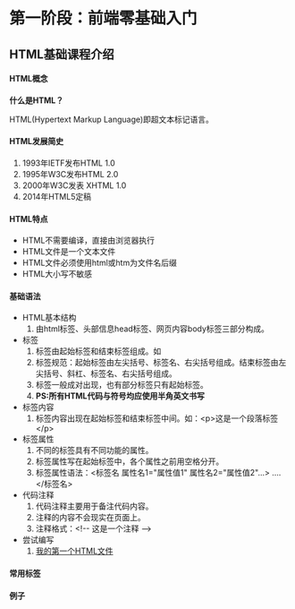 # 第一阶段：前端零基础入门

## HTML基础课程介绍

#### HTML概念
**什么是HTML？**

  HTML(Hypertext Markup Language)即超文本标记语言。

#### HTML发展简史
1. 1993年IETF发布HTML 1.0
1. 1995年W3C发布HTML 2.0
1. 2000年W3C发表 XHTML 1.0
1. 2014年HTML5定稿

#### HTML特点
- HTML不需要编译，直接由浏览器执行
- HTML文件是一个文本文件
- HTML文件必须使用html或htm为文件名后缀
- HTML大小写不敏感

#### 基础语法
- HTML基本结构
  1. 由html标签、头部信息head标签、网页内容body标签三部分构成。
- 标签
  1. 标签由起始标签和结束标签组成。如<title></title>
  1. 标签规范：起始标签由左尖括号、标签名、右尖括号组成。结束标签由左尖括号、斜杠、标签名、右尖括号组成。
  1. 标签一般成对出现，也有部分标签只有起始标签。
  1. **PS:所有HTML代码与符号均应使用半角英文书写**
- 标签内容
  1. 标签内容出现在起始标签和结束标签中间。如：\<p\>这是一个段落标签\<\/p\>
- 标签属性
  1. 不同的标签具有不同功能的属性。
  1. 标签属性写在起始标签中，各个属性之前用空格分开。
  1. 标签属性语法：<标签名 属性名1="属性值1" 属性名2="属性值2"...> .... </标签名>
- 代码注释
  1. 代码注释主要用于备注代码内容。
  1. 注释的内容不会现实在页面上。
  1. 注释格式：\<\!\-\- 这是一个注释 \-\-\>
- 尝试编写  
  1. [我的第一个HTML文件](我的第一个HTML文件/index.html)

#### 常用标签
#### 例子
